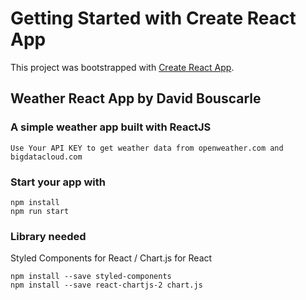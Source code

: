 # Getting Started with Create React App

This project was bootstrapped with [Create React App](https://github.com/facebook/create-react-app).

## Weather React App by David Bouscarle
### A simple weather app built with ReactJS

````
Use Your API KEY to get weather data from openweather.com and bigdatacloud.com
````

### Start your app with
````
npm install
npm run start
````

### Library needed
Styled Components for React / Chart.js for React
````
npm install --save styled-components
npm install --save react-chartjs-2 chart.js
````


